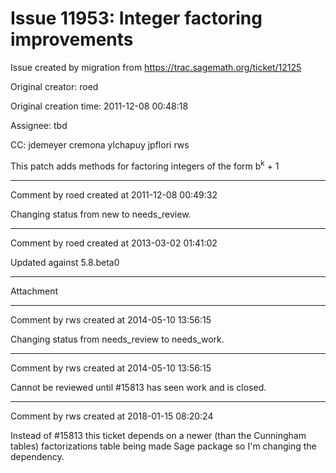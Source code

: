 # Issue 11953: Integer factoring improvements

Issue created by migration from https://trac.sagemath.org/ticket/12125

Original creator: roed

Original creation time: 2011-12-08 00:48:18

Assignee: tbd

CC:  jdemeyer cremona ylchapuy jpflori rws

This patch adds methods for factoring integers of the form b<sup>k</sup> + 1


---

Comment by roed created at 2011-12-08 00:49:32

Changing status from new to needs_review.


---

Comment by roed created at 2013-03-02 01:41:02

Updated against 5.8.beta0


---

Attachment


---

Comment by rws created at 2014-05-10 13:56:15

Changing status from needs_review to needs_work.


---

Comment by rws created at 2014-05-10 13:56:15

Cannot be reviewed until #15813 has seen work and is closed.


---

Comment by rws created at 2018-01-15 08:20:24

Instead of #15813 this ticket depends on a newer (than the Cunningham tables) factorizations table being made Sage package so I'm changing the dependency.
